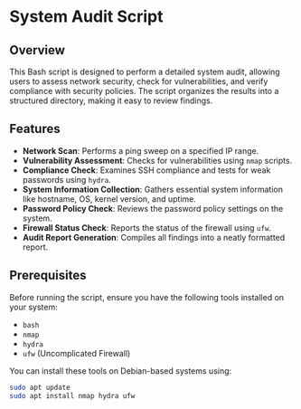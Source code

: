 # System Audit Script

## Overview

This Bash script is designed to perform a detailed system audit, allowing users to assess network security, check for vulnerabilities, and verify compliance with security policies. The script organizes the results into a structured directory, making it easy to review findings.

## Features

- **Network Scan**: Performs a ping sweep on a specified IP range.
- **Vulnerability Assessment**: Checks for vulnerabilities using `nmap` scripts.
- **Compliance Check**: Examines SSH compliance and tests for weak passwords using `hydra`.
- **System Information Collection**: Gathers essential system information like hostname, OS, kernel version, and uptime.
- **Password Policy Check**: Reviews the password policy settings on the system.
- **Firewall Status Check**: Reports the status of the firewall using `ufw`.
- **Audit Report Generation**: Compiles all findings into a neatly formatted report.

## Prerequisites

Before running the script, ensure you have the following tools installed on your system:

- `bash`
- `nmap`
- `hydra`
- `ufw` (Uncomplicated Firewall)

You can install these tools on Debian-based systems using:

```bash
sudo apt update
sudo apt install nmap hydra ufw
